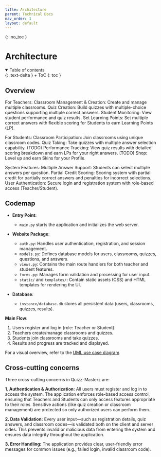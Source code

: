 ```yaml
---
title: Architecture
parent: Technical Docs
nav_order: 1
layout: default
---
```


{: .no_toc }
# Architecture

<details open markdown="block">
{: .text-delta }
<summary>Table of contents</summary>
+ ToC
{: toc }
</details>

## Overview 

For Teachers:
Classroom Management & Creation: Create and manage multiple classrooms.
Quiz Creation: Build quizzes with multiple-choice questions supporting multiple correct answers.
Student Monitoring: View student performance and quiz results.
Set Learning Points: Set multiple correct answers with flexible scoring for Students to earn Learning Points (LP).

For Students:
Classroom Participation: Join classrooms using unique classroom codes.
Quiz Taking: Take quizzes with multiple answer selection capability.
(TODO) Performance Tracking: View quiz results with detailed scoring breakdown and earn LPs for your right answers.
(TODO) Shop: Level up and earn Skins for your Profile.

System Features:
Multiple Answer Support: Students can select multiple answers per question.
Partial Credit Scoring: Scoring system with partial credit for partially correct answers and penalties for incorrect selections.
User Authentication: Secure login and registration system with role-based access (Teacher/Student).

## Codemap

- **Entry Point:**
  - `main.py` starts the application and initializes the web server.

- **Website Package:**
  - `auth.py`: Handles user authentication, registration, and session management.
  - `models.py`: Defines database models for users, classrooms, quizzes, questions, and answers.
  - `views.py`: Contains the main route handlers for both teacher and student features.
  - `forms.py`: Manages form validation and processing for user input.
  - `static/` and `templates/`: Contain static assets (CSS) and HTML templates for rendering the UI.

- **Database:**
  - `instance/database.db` stores all persistent data (users, classrooms, quizzes, results).

**Main Flow:**
1. Users register and log in (role: Teacher or Student).
2. Teachers create/manage classrooms and quizzes.
3. Students join classrooms and take quizzes.
4. Results and progress are tracked and displayed.

For a visual overview, refer to the [UML use case diagram](../assets/images/FullStack_Quizz_Masterz_UML_Use_Case_Diagramm_simplified.jpg).

## Cross-cutting concerns

Three cross-cutting concerns in Quizz-Masterz are:

**1. Authentication & Authorization:**
All users must register and log in to access the system. The application enforces role-based access control, ensuring that Teachers and Students can only access features appropriate to their roles. Sensitive actions (like quiz creation or classroom management) are protected so only authorized users can perform them.

**2. Data Validation:**
Every user input—such as registration details, quiz answers, and classroom codes—is validated both on the client and server sides. This prevents invalid or malicious data from entering the system and ensures data integrity throughout the application.

**3. Error Handling:**
The application provides clear, user-friendly error messages for common issues (e.g., failed login, invalid classroom code). 